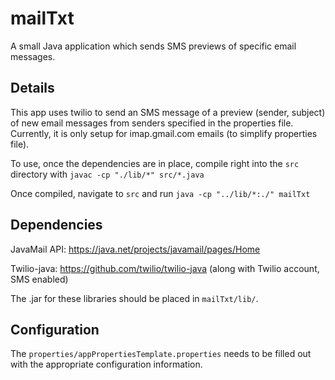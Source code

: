 # mailTxt
A small Java application which sends SMS previews of specific email messages.


## Details
This app uses twilio to send an SMS message of a preview (sender, subject) of new email messages from senders specified in the properties file. Currently, it is only setup for imap.gmail.com emails (to simplify properties file). 

To use, once the dependencies are in place, compile right into the `src` directory with `javac -cp "./lib/*" src/*.java`

Once compiled, navigate to `src` and run `java -cp "../lib/*:./" mailTxt` 


## Dependencies 
JavaMail API: https://java.net/projects/javamail/pages/Home

Twilio-java: https://github.com/twilio/twilio-java (along with Twilio account, SMS enabled)

The .jar for these libraries should be placed in `mailTxt/lib/`.


## Configuration
The `properties/appPropertiesTemplate.properties` needs to be filled out with the appropriate configuration information. 

